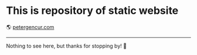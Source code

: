 # This is repository of static website
🌎 [petergencur.com](http://petergencur.com)

----------
Nothing to see here, but thanks for stopping by! 👋
